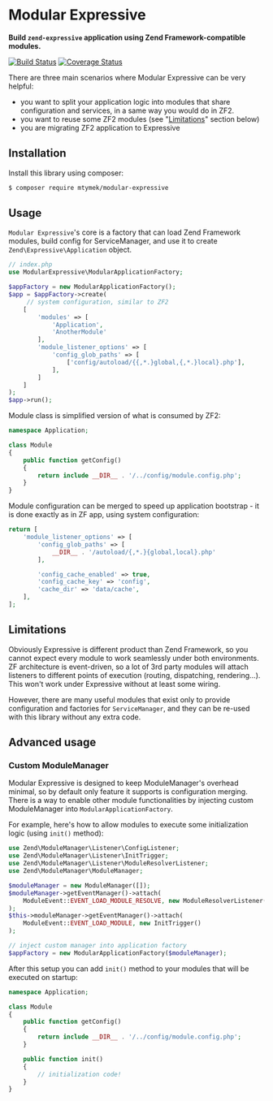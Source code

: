 Modular Expressive
==================

**Build `zend-expressive` application using Zend Framework-compatible modules.**

[![Build Status](https://travis-ci.org/mtymek/modular-expressive.svg)](https://travis-ci.org/mtymek/modular-expressive)
[![Coverage Status](https://coveralls.io/repos/mtymek/modular-expressive/badge.svg?branch=master&service=github)](https://coveralls.io/github/mtymek/modular-expressive?branch=master)

There are three main scenarios where Modular Expressive can be very helpful:

* you want to split your application logic into modules that share configuration and services, 
in a same way you would do in ZF2.
* you want to reuse some ZF2 modules (see "[Limitations](#limitations)" section below)
* you are migrating ZF2 application to Expressive 

Installation
------------

Install this library using composer:

```bash
$ composer require mtymek/modular-expressive
```

Usage
-----

`Modular Expressive`'s core is a factory that can load Zend Framework modules, build config for 
ServiceManager, and use it to create `Zend\Expressive\Application` object.  

```php
// index.php
use ModularExpressive\ModularApplicationFactory;

$appFactory = new ModularApplicationFactory();
$app = $appFactory->create(
     // system configuration, similar to ZF2
    [
        'modules' => [
            'Application',
            'AnotherModule'
        ],
        'module_listener_options' => [
            'config_glob_paths' => [
                ['config/autoload/{{,*.}global,{,*.}local}.php'],
            ],
        ]
    ]
);
$app->run();
```

Module class is simplified version of what is consumed by ZF2: 

```php
namespace Application;

class Module
{
    public function getConfig()
    {
        return include __DIR__ . '/../config/module.config.php';
    }
}
```

Module configuration can be merged to speed up application bootstrap - it is done exactly as in ZF app, 
using system configuration:

```php
return [
    'module_listener_options' => [
        'config_glob_paths' => [
            __DIR__ . '/autoload/{,*.}{global,local}.php'
        ],

        'config_cache_enabled' => true,
        'config_cache_key' => 'config',
        'cache_dir' => 'data/cache',
    ],
];
```

Limitations
-----------

Obviously Expressive is different product than Zend Framework, so you cannot expect every module
to work seamlessly under both environments. ZF architecture is event-driven, so a lot of 3rd party
modules will attach listeners to different points of execution (routing, dispatching, rendering...).
This won't work under Expressive without at least some wiring.

However, there are many useful modules that exist only to provide configuration and factories 
for `ServiceManager`, and they can be re-used with this library without any extra code.
 

Advanced usage
--------------

### Custom ModuleManager

Modular Expressive is designed to keep ModuleManager's overhead minimal, so by default only feature 
it supports is configuration merging. There is a way to enable other module functionalities by
injecting custom ModuleManager into `ModularApplicationFactory`.

For example, here's how to allow modules to execute some initialization logic (using `init()` method):


```php
use Zend\ModuleManager\Listener\ConfigListener;
use Zend\ModuleManager\Listener\InitTrigger;
use Zend\ModuleManager\Listener\ModuleResolverListener;
use Zend\ModuleManager\ModuleManager;

$moduleManager = new ModuleManager([]);
$moduleManager->getEventManager()->attach(
    ModuleEvent::EVENT_LOAD_MODULE_RESOLVE, new ModuleResolverListener()
);
$this->moduleManager->getEventManager()->attach(
    ModuleEvent::EVENT_LOAD_MODULE, new InitTrigger()
);

// inject custom manager into application factory
$appFactory = new ModularApplicationFactory($moduleManager);
```

After this setup you can add `init()` method to your modules that will be executed on startup:

```php
namespace Application;

class Module
{
    public function getConfig()
    {
        return include __DIR__ . '/../config/module.config.php';
    }

    public function init()
    {
        // initialization code!
    }
}
```
